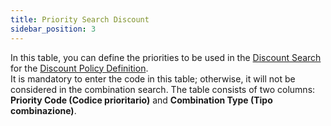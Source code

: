 ```yaml
---
title: Priority Search Discount
sidebar_position: 3
---
```


In this table, you can define the priorities to be used in the [Discount Search](/docs/sales/price-control/combination) for the [Discount Policy Definition](/docs/sales/price-control/definition).     
It is mandatory to enter the code in this table; otherwise, it will not be considered in the combination search. The table consists of two columns: **Priority Code (Codice prioritario)** and **Combination Type (Tipo combinazione)**.